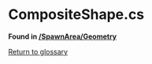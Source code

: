 # CompositeShape.cs
**Found in [/SpawnArea/Geometry](../BALLISTIC/Assets/Scripts/SpawnArea/Geometry/CompositeShape.cs)**

[Return to glossary](glossary.md)

